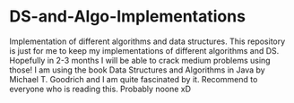 # DS-and-Algo-Implementations
Implementation of different algorithms and data structures.
This repository is just for me to keep my implementations of different algorithms and DS. Hopefully in 2-3 months I will be able to crack medium problems using those!
I am using the book Data Structures and Algorithms in Java by Michael T. Goodrich and I am quite fascinated by it. Recommend to everyone who is reading this. Probably noone xD
